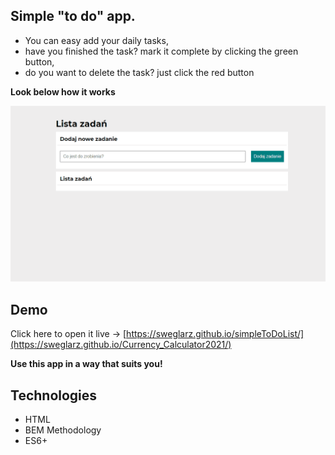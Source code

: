 ## Simple "to do" app.
 - You can easy add your daily tasks,
 - have you finished the task? mark it complete by clicking the green button,
 - do you want to delete the task? just click the red button

**Look below how it works** 

![Simple to-do app.](https://github.com/sweglarz/simpleToDoList/blob/main/images/todolist.gif?raw=true)

## Demo
Click here to open it live -> [https://sweglarz.github.io/simpleToDoList/](https://sweglarz.github.io/Currency_Calculator2021/)

**Use this app in a way that suits you!**

## Technologies 
 - HTML
 - BEM Methodology
 - ES6+
